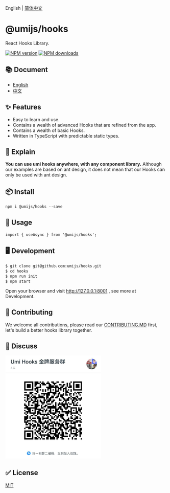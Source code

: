 English | [简体中文](https://github.com/umijs/hooks/blob/master/README_zh-CN.md)

# @umijs/hooks

React Hooks Library.

[![NPM version][image-1]][1] [![NPM downloads][image-2]][2]

## 📚 Document

* [English](https://hooks.umijs.org/)
* [中文](https://hooks.umijs.org/zh-CN/)

## ✨ Features

* Easy to learn and use.
* Contains a wealth of advanced Hooks that are refined from the app.
* Contains a wealth of basic Hooks.
* Written in TypeScript with predictable static types.

## 📣 Explain

**You can use umi hooks anywhere, with any component library.**
Although our examples are based on ant design, it does not mean that our Hooks can only be used with ant design.

## 📦 Install

```
npm i @umijs/hooks --save
```

## 🔨 Usage

```
import { useAsync } from '@umijs/hooks';
```

## 🖥 Development

```
$ git clone git@github.com:umijs/hooks.git
$ cd hooks
$ npm run init
$ npm start
```
Open your browser and visit http://127.0.0.1:8001 , see more at Development.

## 🤝 Contributing

We welcome all contributions, please read our [CONTRIBUTING.MD](https://github.com/umijs/hooks/blob/master/CONTRIBUTING.MD) first, let's build a better hooks library together.

## 👥 Discuss

<img src="./dingtalk.jpg" width="300" />

## ✅ License

[MIT](https://github.com/umijs/umi/blob/master/LICENSE)


[1]:	https://www.npmjs.com/package/@umijs/hooks
[2]:	https://npmjs.org/package/@umijs/hooks

[image-1]:	https://img.shields.io/npm/v/@umijs/hooks.svg?style=flat
[image-2]:	https://img.shields.io/npm/dm/@umijs/hooks.svg?style=flat
